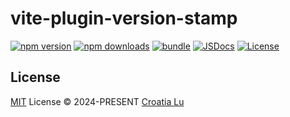 # vite-plugin-version-stamp

[![npm version][npm-version-src]][npm-version-href]
[![npm downloads][npm-downloads-src]][npm-downloads-href]
[![bundle][bundle-src]][bundle-href]
[![JSDocs][jsdocs-src]][jsdocs-href]
[![License][license-src]][license-href]

## License

[MIT](./LICENSE) License © 2024-PRESENT [Croatia Lu](https://github.com/croatialu)

<!-- Badges -->

[npm-version-src]: https://img.shields.io/npm/v/vite-plugin-version-stamp?style=flat&colorA=080f12&colorB=1fa669
[npm-version-href]: https://npmjs.com/package/vite-plugin-version-stamp
[npm-downloads-src]: https://img.shields.io/npm/dm/vite-plugin-version-stamp?style=flat&colorA=080f12&colorB=1fa669
[npm-downloads-href]: https://npmjs.com/package/vite-plugin-version-stamp
[bundle-src]: https://img.shields.io/bundlephobia/minzip/vite-plugin-version-stamp?style=flat&colorA=080f12&colorB=1fa669&label=minzip
[bundle-href]: https://bundlephobia.com/result?p=vite-plugin-version-stamp
[license-src]: https://img.shields.io/github/license/croatialu/vite-plugin-version-stamp.svg?style=flat&colorA=080f12&colorB=1fa669
[license-href]: https://github.com/croatialu/vite-plugin-version-stamp/blob/main/LICENSE
[jsdocs-src]: https://img.shields.io/badge/jsdocs-reference-080f12?style=flat&colorA=080f12&colorB=1fa669
[jsdocs-href]: https://www.jsdocs.io/package/vite-plugin-version-stamp

